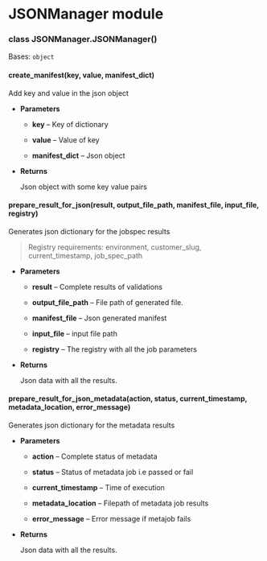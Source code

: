 # JSONManager module


### class JSONManager.JSONManager()
Bases: `object`


#### create_manifest(key, value, manifest_dict)
Add key and value in the json object


* **Parameters**

    * **key** – Key of dictionary

    * **value** – Value of key

    * **manifest_dict** – Json object



* **Returns**

    Json object with some key value pairs



#### prepare_result_for_json(result, output_file_path, manifest_file, input_file, registry)
Generates json dictionary for the jobspec results

> Registry requirements: environment, customer_slug, current_timestamp, job_spec_path


* **Parameters**
    
    * **result** – Complete results of validations

    * **output_file_path** – File path of generated file.

    * **manifest_file** – Json generated manifest

    * **input_file** – input file path

    * **registry** – The registry with all the job parameters



* **Returns**

    Json data with all the results.



#### prepare_result_for_json_metadata(action, status, current_timestamp, metadata_location, error_message)
Generates json dictionary for the metadata results


* **Parameters**

    * **action** – Complete status of metadata

    * **status** – Status of metadata job i.e passed or fail

    * **current_timestamp** – Time of execution

    * **metadata_location** – Filepath of metadata job results

    * **error_message** – Error message if metajob fails



* **Returns**

    Json data with all the results.
